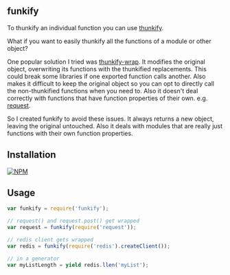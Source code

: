 ## funkify

To thunkify an individual function you can use [thunkify](https://www.npmjs.org/package/thunkify).

What if you want to easily thunkify all the functions of a module or other object? 

One popular solution I tried was [thunkify-wrap](https://www.npmjs.org/package/thunkify-wrap). It modifies the original object, overwriting its functions with the thunkified replacements. This could break some libraries if one exported function calls another. Also makes it difficult to keep the original object so you can opt to directly call the non-thunkified functions when you need to. Also it doesn't deal correctly with functions that have function properties of their own. e.g. [request](https://www.npmjs.org/package/request).

So I created funkify to avoid these issues. It always returns a new object, leaving the original untouched. Also it deals with modules that are really just functions with their own function properties.

## Installation

[![NPM](https://nodei.co/npm/funkify.png)](https://nodei.co/npm/funkify/)

## Usage

```javascript
var funkify = require('funkify');

// request() and request.post() get wrapped
var request = funkify(require('request'));

// redis client gets wrapped
var redis = funkify(require('redis').createClient());

// in a generator
var myListLength = yield redis.llen('myList');
```